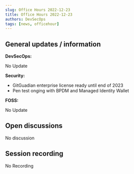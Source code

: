 ```yaml
---
slug: Office Hours 2022-12-23
title: Office Hours 2022-12-23
authors: DevSecOps
tags: [news, officehour]
---
```


## General updates / information

__DevSecOps:__

No Update

__Security:__

- GitGuadian enterprise license ready until end of 2023
- Pen test onging with BPDM and Managed Identity Wallet

__FOSS:__

No Update

## Open discussions

No discussion

## Session recording

No Recording
